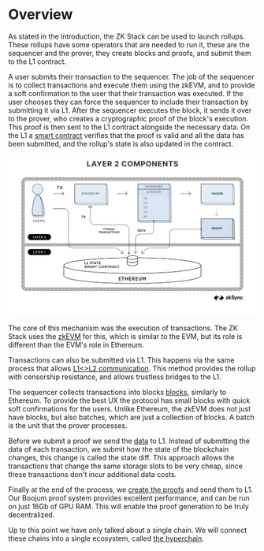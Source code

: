 # Overview

As stated in the introduction, the ZK Stack can be used to launch rollups. These rollups have some operators that are
needed to run it, these are the sequencer and the prover, they create blocks and proofs, and submit them to the L1
contract.

A user submits their transaction to the sequencer. The job of the sequencer is to collect transactions and execute them
using the zkEVM, and to provide a soft confirmation to the user that their transaction was executed. If the user chooses
they can force the sequencer to include their transaction by submitting it via L1. After the sequencer executes the
block, it sends it over to the prover, who creates a cryptographic proof of the block's execution. This proof is then
sent to the L1 contract alongside the necessary data. On the L1 a [smart contract](./l1_smart_contracts.md) verifies
that the proof is valid and all the data has been submitted, and the rollup's state is also updated in the contract.

![Components](./img/L2_Components.png)

The core of this mechanism was the execution of transactions. The ZK Stack uses the [zkEVM](./zk_evm/README.md) for
this, which is similar to the EVM, but its role is different than the EVM's role in Ethereum.

Transactions can also be submitted via L1. This happens via the same process that allows
[L1<>L2 communication](./l1_l2_communication/README.md). This method provides the rollup with censorship resistance, and
allows trustless bridges to the L1.

The sequencer collects transactions into blocks [blocks](./blocks_batches.md), similarly to Ethereum. To provide the
best UX the protocol has small blocks with quick soft confirmations for the users. Unlike Ethereum, the zkEVM does not
just have blocks, but also batches, which are just a collection of blocks. A batch is the unit that the prover
processes.

Before we submit a proof we send the [data](./data_availability/README.md) to L1. Instead of submitting the data of each
transaction, we submit how the state of the blockchain changes, this change is called the state diff. This approach
allows the transactions that change the same storage slots to be very cheap, since these transactions don't incur
additional data costs.

Finally at the end of the process, we [create the proofs](./data_availability/README.md) and send them to L1. Our Boojum
proof system provides excellent performance, and can be run on just 16Gb of GPU RAM. This will enable the proof
generation to be truly decentralized.

Up to this point we have only talked about a single chain. We will connect these chains into a single ecosystem, called
[the hyperchain](./the_hyperchain/README.md).

